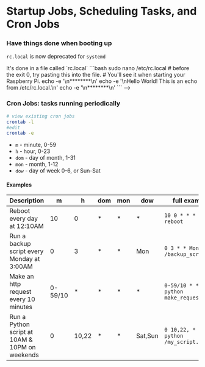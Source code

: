 # Startup Jobs, Scheduling Tasks, and Cron Jobs

### Have things done when booting up

`rc.local` is now deprecated for `systemd`

<!-->

It's done in a file called `rc.local`

```bash
sudo nano /etc/rc.local

# before the exit 0, try pasting this into the file.
# You'll see it when starting your Raspberry Pi.
echo -e '\n********\n'
echo -e '\nHello World! This is an echo from /etc/rc.local.\n'
echo -e '\n********\n'
```

-->

### Cron Jobs: tasks running periodically

```bash
# view existing cron jobs
crontab -l
#edit 
crontab -e
```

* `m` - minute, 0-59
* `h` - hour, 0-23
* `dom` - day of month, 1-31
* `mon` - month, 1-12
* `dow` - day of week 0-6, or Sun-Sat

#### Examples

<table>
    <thead>
        <th>Description</th>
        <th>m</th>
        <th>h</th>
        <th>dom</th>
        <th>mon</th>
        <th>dow</th>
        <th>full example</th>
    </thead>
    <tbody>
        <tr>
            <td>Reboot every day at 12:10AM</td>
            <td>10</td>
            <td>0</td>
            <td>*</td>
            <td>*</td>
            <td>*</td>
            <td><code>10 0 * * * sudo reboot</code></td>
        </tr>
        <tr>
            <td>Run a backup script every Monday at 3:00AM</td>
            <td>0</td>
            <td>3</td>
            <td>*</td>
            <td>*</td>
            <td>Mon</td>
            <td><code>0 3 * * Mon /backup_script.sh</code></td>
        </tr>
        <tr>
            <td>Make an http request every 10 minutes</td>
            <td>0-59/10</td>
            <td>*</td>
            <td>*</td>
            <td>*</td>
            <td>*</td>
            <td><code>0-59/10 * * * python make_request.py</code></td>
        </tr>
        <tr>
            <td>Run a Python script at 10AM & 10PM on weekends</td>
            <td>0</td>
            <td>10,22</td>
            <td>*</td>
            <td>*</td>
            <td>Sat,Sun</td>
            <td><code>0 10,22, * *  6,0 python /my_script.py</code></td>
        </tr>
    </tbody>
</table>